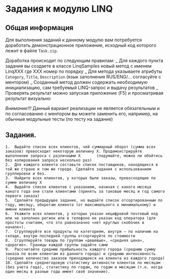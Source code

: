 # Задания к модулю LINQ

## Общая информация

Для выполнения заданий к данному модулю вам потребуется доработать демонстрационное приложение, исходный код которого лежит в файле `Task.zip`.

Доработка происходит по следующим правилам:
_ Для каждого пункта задания вы создаете в классе LinqSamples новый метод с именем LinqXXX где XXX номер по порядку
_ Для метода указываете атрибуты `Category`, `Title`, `Description` (язык заполнения RUS/ENG/… согласуйте с ментором)
_ Созданный метод должен содержать необходимую инициализацию, сам требуемый LINQ-запрос и выдачу результатов
_ Проверять результат можно запуская приложение (F5) и просматривая результат визуально

_Внимание!!!_ Данный вариант реализации не является обязательным и по согласованию с ментором вы можете заменить его, например, на обычные модульные тесты (по тесту на задание)

## Задания.

    1.	Выдайте список всех клиентов, чей суммарный оборот (сумма всех заказов) превосходит некоторую величину X. Продемонстрируйте выполнение запроса с различными X       (подумайте, можно ли обойтись без копирования запроса несколько раз)
    2.	Для каждого клиента составьте список поставщиков, находящихся в той же стране и том же городе. Сделайте задания с использованием группировки и без.
    3.	Найдите всех клиентов, у которых были заказы, превосходящие по сумме величину X
    4.	Выдайте список клиентов с указанием, начиная с какого месяца какого года они стали клиентами (принять за таковые месяц и год самого первого заказа)
    5.	Сделайте предыдущее задание, но выдайте список отсортированным по году, месяцу, оборотам клиента (от максимального к минимальному) и имени клиента
    6.	Укажите всех клиентов, у которых указан нецифровой почтовый код или не заполнен регион или в телефоне не указан код оператора (для простоты считаем, что это равнозначно «нет круглых скобочек в начале»).
    7.	Сгруппируйте все продукты по категориям, внутри – по наличию на складе, внутри последней группы отсортируйте по стоимости
    8.	Сгруппируйте товары по группам «дешевые», «средняя цена», «дорогие». Границы каждой группы задайте сами
    9.	Рассчитайте среднюю прибыльность каждого города (среднюю сумму заказа по всем клиентам из данного города) и среднюю интенсивность (среднее количество заказов приходящееся на клиента из каждого города)
    10.	Сделайте среднегодовую статистику активности клиентов по месяцам (без учета года), статистику по годам, по годам и месяцам (т.е. когда один месяц в разные годы имеет своё значение).
